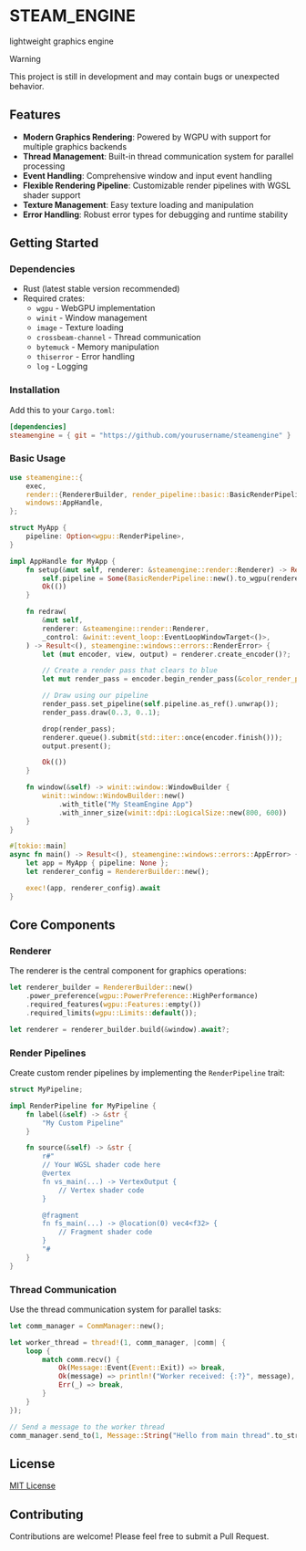 # STEAM_ENGINE
lightweight graphics engine
> [!WARNING]
> This project is still in development and may contain bugs or unexpected behavior.

## Features

- **Modern Graphics Rendering**: Powered by WGPU with support for multiple graphics backends
- **Thread Management**: Built-in thread communication system for parallel processing
- **Event Handling**: Comprehensive window and input event handling
- **Flexible Rendering Pipeline**: Customizable render pipelines with WGSL shader support
- **Texture Management**: Easy texture loading and manipulation
- **Error Handling**: Robust error types for debugging and runtime stability

## Getting Started

### Dependencies

- Rust (latest stable version recommended)
- Required crates:
  - `wgpu` - WebGPU implementation
  - `winit` - Window management
  - `image` - Texture loading
  - `crossbeam-channel` - Thread communication
  - `bytemuck` - Memory manipulation
  - `thiserror` - Error handling
  - `log` - Logging

### Installation

Add this to your `Cargo.toml`:

```toml
[dependencies]
steamengine = { git = "https://github.com/yourusername/steamengine" }
```

### Basic Usage

```rust
use steamengine::{
    exec,
    render::{RendererBuilder, render_pipeline::basic::BasicRenderPipeline},
    windows::AppHandle,
};

struct MyApp {
    pipeline: Option<wgpu::RenderPipeline>,
}

impl AppHandle for MyApp {
    fn setup(&mut self, renderer: &steamengine::render::Renderer) -> Result<(), steamengine::windows::errors::SetupError> {
        self.pipeline = Some(BasicRenderPipeline::new().to_wgpu(renderer));
        Ok(())
    }

    fn redraw(
        &mut self,
        renderer: &steamengine::render::Renderer,
        _control: &winit::event_loop::EventLoopWindowTarget<()>,
    ) -> Result<(), steamengine::windows::errors::RenderError> {
        let (mut encoder, view, output) = renderer.create_encoder()?;

        // Create a render pass that clears to blue
        let mut render_pass = encoder.begin_render_pass(&color_render_pass!(0.1, 0.2, 0.3, view));

        // Draw using our pipeline
        render_pass.set_pipeline(self.pipeline.as_ref().unwrap());
        render_pass.draw(0..3, 0..1);

        drop(render_pass);
        renderer.queue().submit(std::iter::once(encoder.finish()));
        output.present();

        Ok(())
    }

    fn window(&self) -> winit::window::WindowBuilder {
        winit::window::WindowBuilder::new()
            .with_title("My SteamEngine App")
            .with_inner_size(winit::dpi::LogicalSize::new(800, 600))
    }
}

#[tokio::main]
async fn main() -> Result<(), steamengine::windows::errors::AppError> {
    let app = MyApp { pipeline: None };
    let renderer_config = RendererBuilder::new();

    exec!(app, renderer_config).await
}
```

## Core Components

### Renderer

The renderer is the central component for graphics operations:

```rust
let renderer_builder = RendererBuilder::new()
    .power_preference(wgpu::PowerPreference::HighPerformance)
    .required_features(wgpu::Features::empty())
    .required_limits(wgpu::Limits::default());

let renderer = renderer_builder.build(&window).await?;
```

### Render Pipelines

Create custom render pipelines by implementing the `RenderPipeline` trait:

```rust
struct MyPipeline;

impl RenderPipeline for MyPipeline {
    fn label(&self) -> &str {
        "My Custom Pipeline"
    }

    fn source(&self) -> &str {
        r#"
        // Your WGSL shader code here
        @vertex
        fn vs_main(...) -> VertexOutput {
            // Vertex shader code
        }

        @fragment
        fn fs_main(...) -> @location(0) vec4<f32> {
            // Fragment shader code
        }
        "#
    }
}
```

### Thread Communication

Use the thread communication system for parallel tasks:

```rust
let comm_manager = CommManager::new();

let worker_thread = thread!(1, comm_manager, |comm| {
    loop {
        match comm.recv() {
            Ok(Message::Event(Event::Exit)) => break,
            Ok(message) => println!("Worker received: {:?}", message),
            Err(_) => break,
        }
    }
});

// Send a message to the worker thread
comm_manager.send_to(1, Message::String("Hello from main thread".to_string()));
```

## License

[MIT License](LICENSE)

## Contributing

Contributions are welcome! Please feel free to submit a Pull Request.
